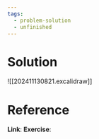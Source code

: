 ```yaml
---
tags:
  - problem-solution
  - unfinished
---
```

# Solution
![[202411130821.excalidraw]]

# Reference
**Link**:
**Exercise**: